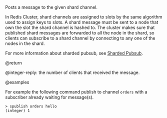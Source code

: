 Posts a message to the given shard channel.

In Redis Cluster, shard channels are assigned to slots by the same algorithm used to assign keys to slots.
A shard message must be sent to a node that own the slot the shard channel is hashed to. 
The cluster makes sure that published shard messages are forwarded to all the node in the shard, so clients can subscribe to a shard channel by connecting to any one of the nodes in the shard.

For more information about sharded pubsub, see [Sharded Pubsub](topics/pubsub#sharded-pubsub).

@return

@integer-reply: the number of clients that received the message.

@examples

For example the following command publish to channel `orders` with a subscriber already waiting for message(s).
    
```
> spublish orders hello
(integer) 1
```